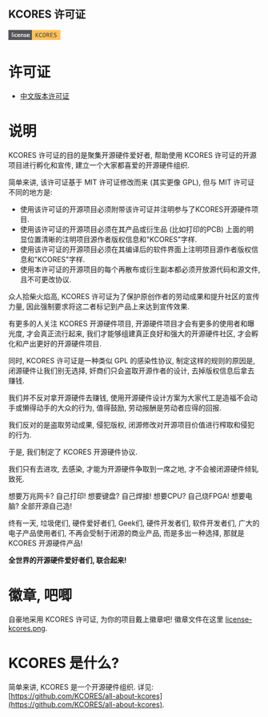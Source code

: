 KCORES 许可证
-------------

![license-kcores-bandge](./bandge/license-kcores.png)


# 许可证

- [中文版本许可证](./LICENSE_zh-CN)


# 说明

KCORES 许可证的目的是聚集开源硬件爱好者, 帮助使用 KCORES 许可证的开源项目进行孵化和宣传, 建立一个大家都喜爱的开源硬件组织.  

简单来讲, 该许可证基于 MIT 许可证修改而来 (其实更像 GPL), 但与 MIT 许可证不同的地方是:   

- 使用该许可证的开源项目必须附带该许可证并注明参与了KCORES开源硬件项目.  
- 使用该许可证的开源项目必须在其产品或衍生品 (比如打印的PCB) 上面的明显位置清晰的注明项目源作者版权信息和"KCORES"字样.  
- 使用该许可证的开源项目必须在其编译后的软件界面上注明项目源作者版权信息和"KCORES"字样.
- 使用本许可证的开源项目的每个再散布或衍生副本都必须开放源代码和源文件, 且不可更改协议.  


众人拾柴火焰高, KCORES 许可证为了保护原创作者的劳动成果和提升社区的宣传力量, 因此强制要求将这二者标记到产品上来达到宣传效果.  

有更多的人关注 KCORES 开源硬件项目, 开源硬件项目才会有更多的使用者和曝光度, 才会真正流行起来, 我们才能够组建真正良好和强大的开源硬件社区, 才会孵化和产出更好的开源硬件项目.  

同时, KCORES 许可证是一种类似 GPL 的感染性协议, 制定这样的规则的原因是, 闭源硬件让我们别无选择, 奸商们只会盗取开源作者的设计, 去掉版权信息后拿去赚钱.  

我们并不反对拿开源硬件去赚钱, 使用开源硬件设计方案为大家代工是造福不会动手或懒得动手的大众的行为, 值得鼓励, 劳动报酬是劳动者应得的回报.   

我们反对的是盗取劳动成果, 侵犯版权, 闭源修改对开源项目价值进行榨取和侵犯的行为.  

于是, 我们制定了 KCORES 开源硬件协议.  

我们只有去进攻, 去感染, 才能为开源硬件争取到一席之地, 才不会被闭源硬件倾轧致死.  

想要万兆网卡? 自己打印! 想要键盘? 自己焊接! 想要CPU? 自己烧FPGA! 想要电脑? 全部开源自己造!  

终有一天, 垃圾佬们, 硬件爱好者们, Geek们, 硬件开发者们, 软件开发者们, 广大的电子产品使用者们, 不再会受制于闭源的商业产品, 而是多出一种选择, 那就是 KCORES 开源硬件产品!  

**全世界的开源硬件爱好者们, 联合起来!**  


# 徽章, 吧唧

自豪地采用 KCORES 许可证, 为你的项目戴上徽章吧! 徽章文件在这里 [license-kcores.png](./bandge/license-kcores.png).  


# KCORES 是什么?

简单来讲, KCORES 是一个开源硬件组织. 详见: [https://github.com/KCORES/all-about-kcores](https://github.com/KCORES/all-about-kcores).  

